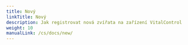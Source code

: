 ```yaml
---
title: Nový
linkTitle: Nový
description: Jak registrovat nová zvířata na zařízení VitalControl
weight: 10
manualLink: /cs/docs/new/
---
```

<script>
  window.location.href = "/cs/docs/new/";
</script>
